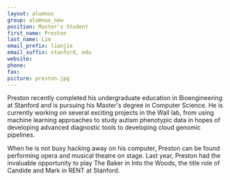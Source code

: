 ```yaml
---
layout: alumnus
group: alumnus_new
position: Master's Student
first_name: Preston
last_name: Lim
email_prefix: lianjie
email_suffix: stanford, edu
website:
phone:
fax:
picture: preston.jpg
---
```


Preston recently completed his undergraduate education in Bioengineering at Stanford and is pursuing his Master's degree in Computer Science. He is currently working on several exciting projects in the Wall lab, from using machine learning approaches to study autism phenotypic data in hopes of developing advanced diagnostic tools to developing cloud genomic pipelines. 

When he is not busy hacking away on his computer, Preston can be found performing opera and musical theatre on stage. Last year, Preston had the invaluable opportunity to play The Baker in Into the Woods, the title role of Candide and Mark in RENT at Stanford.

